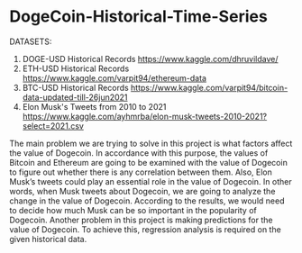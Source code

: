 # DogeCoin-Historical-Time-Series

DATASETS:
1.   DOGE-USD Historical Records https://www.kaggle.com/dhruvildave/
2.   ETH-USD Historical Records https://www.kaggle.com/varpit94/ethereum-data
3.   BTC-USD Historical Records https://www.kaggle.com/varpit94/bitcoin-data-updated-till-26jun2021
4.   Elon Musk's Tweets from 2010 to 2021 https://www.kaggle.com/ayhmrba/elon-musk-tweets-2010-2021?select=2021.csv


The main problem we are trying to solve in this project is what factors affect the value of Dogecoin. In accordance with this purpose, the values of Bitcoin and Ethereum are going to be examined with the value of Dogecoin to figure out whether there is any correlation between them. Also, Elon Musk’s tweets could play an essential role in the value of Dogecoin. In other words, when Musk tweets about Dogecoin, we are going to analyze the change in the value of Dogecoin. According to the results, we would need to decide how much Musk can be so important in the popularity of Dogecoin. Another problem in this project is making predictions for the value of Dogecoin. To achieve this, regression analysis is required on the given historical data.
